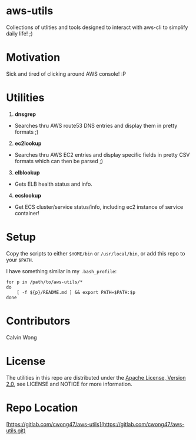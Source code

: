 # aws-utils
Collections of utlities and tools designed to interact with aws-cli to simplify daily life! ;)

# Motivation
Sick and tired of clicking around AWS console! :P

# Utilities
1. **dnsgrep**
  * Searches thru AWS route53 DNS entries and display them in pretty formats ;)
2. **ec2lookup**
  * Searches thru AWS EC2 entries and display specific fields in pretty CSV formats which can then be parsed ;)
3. **elblookup**
  * Gets ELB health status and info.
4. **ecslookup**
  * Get ECS cluster/service status/info, including ec2 instance of service container!

# Setup
Copy the scripts to either `$HOME/bin` or `/usr/local/bin`, or add this repo to your `$PATH`.

I have something similar in my `.bash_profile`:
```
for p in /path/to/aws-utils/*
do
    [ -f ${p}/README.md ] && export PATH=$PATH:$p
done
```

# Contributors
Calvin Wong

# License
The utilities in this repo are distributed under the
[Apache License, Version 2.0](http://www.apache.org/licenses/LICENSE-2.0),
see LICENSE and NOTICE for more information.

# Repo Location
[https://gitlab.com/cwong47/aws-utils](https://gitlab.com/cwong47/aws-utils.git)
